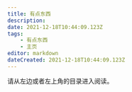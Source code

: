 ```yaml
---
title: 有点东西
description:
date: 2021-12-18T10:44:09.123Z
tags:
    - 有点东西
    - 主页
editor: markdown
dateCreated: 2021-12-18T10:44:09.123Z
---
```


请从左边或者左上角的目录进入阅读。
